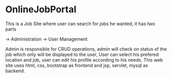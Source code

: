 # OnlineJobPortal

This is a Job Site where user can search for jobs he wanted, it has two parts 

-> Administration
-> User Management

Admin is responsible for CRUD operations, admin will check on status of the job which only will be displayed to the user,
User can select his prefered location and job, user can edit his profile according to his needs. This web site uses html,
css, bootstrap as frontend and jsp, servlet, mysql as backend.
